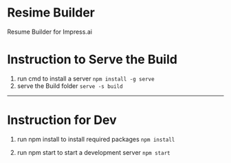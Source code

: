 # Resime Builder
Resume Builder for Impress.ai

# Instruction to Serve the Build
1. run cmd to install a server
`
npm install -g serve
`
2. serve the Build folder
`
serve -s build
`


-------------

# Instruction for Dev
1. run npm install to install required packages
`
npm install
`

2. run npm start to start a development server
`
npm start
`
